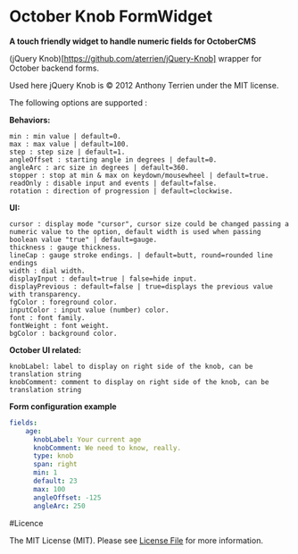 # October Knob FormWidget

**A touch friendly widget to handle numeric fields for OctoberCMS**

(jQuery Knob)[https://github.com/aterrien/jQuery-Knob] wrapper for October backend forms.

Used here jQuery Knob is © 2012 Anthony Terrien under the MIT license.

The following options are supported :

**Behaviors:**
```
min : min value | default=0.
max : max value | default=100.
step : step size | default=1.
angleOffset : starting angle in degrees | default=0.
angleArc : arc size in degrees | default=360.
stopper : stop at min & max on keydown/mousewheel | default=true.
readOnly : disable input and events | default=false.
rotation : direction of progression | default=clockwise.
```

**UI:**
```
cursor : display mode "cursor", cursor size could be changed passing a numeric value to the option, default width is used when passing boolean value "true" | default=gauge.
thickness : gauge thickness.
lineCap : gauge stroke endings. | default=butt, round=rounded line endings
width : dial width.
displayInput : default=true | false=hide input.
displayPrevious : default=false | true=displays the previous value with transparency.
fgColor : foreground color.
inputColor : input value (number) color.
font : font family.
fontWeight : font weight.
bgColor : background color.
```

**October UI related:**
```
knobLabel: label to display on right side of the knob, can be translation string
knobComment: comment to display on right side of the knob, can be translation string
```

**Form configuration example**

```yaml
fields:
    age:
      knobLabel: Your current age
      knobComment: We need to know, really.
      type: knob
      span: right
      min: 1
      default: 23
      max: 100
      angleOffset: -125
      angleArc: 250
```
    
#Licence

The MIT License (MIT). Please see [License File](LICENSE.md) for more information.